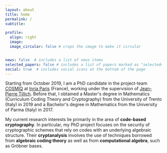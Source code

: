 ```yaml
---
layout: about
title: home
permalink: /
subtitle: 

profile:
  align: right
  image: 
  image_circular: false # crops the image to make it circular


news: false  # includes a list of news items
selected_papers: false # includes a list of papers marked as "selected={true}"
social: true  # includes social icons at the bottom of the page
---
```


Starting from October 2019, I am a PhD candidate in the project-team [COSMIQ](https://www.rocq.inria.fr/secret/inde-en.html) at [Inria Paris](https://www.inria.fr/en) (France), working under the supervision of [Jean-Pierre Tillich](https://www.paris.inria.fr/secret/Jean-Pierre.Tillich/). Before that, I obtained a Master's degree in Mathematics (Curriculum Coding Theory and Cryptography) from the University of Trento (Italy) in 2019 and a Bachelor's degree in Mathematics from the University of Parma (Italy) in 2017.

My current research interests lie primarily in the area of **code-based cryptography**. In particular, my PhD project focuses on the security of cryptographic schemes that rely on codes with an underlying algebraic structure. Their **cryptanalysis** involves the use of techniques borrowed from **algebraic coding theory** as well as from **computational algebra**, such as Gr&#246;bner bases. 
